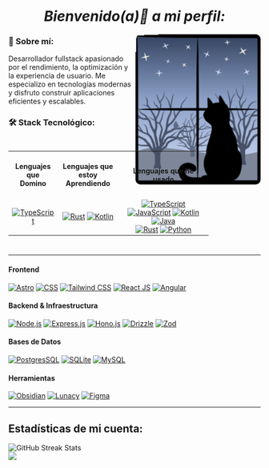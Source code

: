 <h1 align="center"><em>Bienvenido(a)👋 a mi perfil: </em></strong></h1>

<img align="right" src="./cat-1423_256.gif" width="250" height="300" align="top" style="border-radius:10px;">

### 🔗 Sobre mí:

Desarrollador fullstack apasionado por el rendimiento, la optimización y la experiencia de usuario. Me especializo en tecnologías modernas y disfruto construir aplicaciones eficientes y escalables.

### 🛠️ Stack Tecnológico:

<div style="display: flex; align-items: flex-start; justify-content: space-between; flex-wrap: wrap; gap: 20px; padding: 10px 0;">

  <!-- Tabla a la izquierda -->
  <div style="overflow-x: auto; flex: 1; min-width: 400px;">
    <table style="width: 100%; border-collapse: collapse; text-align: center;">
      <tr>
        <td><h4>Lenguajes que<br><span>Domino</span></h4></td>
        <td><h4>Lenguajes que<br><span>estoy Aprendiendo</span></h4></td>
        <td><h4>Lenguajes que he usado</h4></td>
      </tr>
      <tr>
        <td>
          <a href="https://www.typescriptlang.org/" target="_blank" title="TypeScript">
            <img src="https://skillicons.dev/icons?i=ts" alt="TypeScript"/></a>
        </td>
        <td>
          <a href="https://rust-lang.org/" target="_blank" title="Rust">
            <img src="https://skillicons.dev/icons?i=rust" alt="Rust" /></a>
          <a href="https://kotlinlang.org/" target="_blank" title="Kotlin">
            <img src="https://skillicons.dev/icons?i=kotlin" alt="Kotlin" /></a>
        </td>
        <td>
          <a href="https://www.typescriptlang.org/" target="_blank" title="TypeScript">
            <img src="https://skillicons.dev/icons?i=ts" alt="TypeScript" /></a>
          <a href="https://developer.mozilla.org/es/docs/Learn_web_development/Core/Scripting/What_is_JavaScript" target="_blank" title="JavaScript">
            <img src="https://skillicons.dev/icons?i=js" alt="JavaScript" /></a>
          <a href="https://kotlinlang.org/" target="_blank" title="Kotlin">
            <img src="https://skillicons.dev/icons?i=kotlin" alt="Kotlin" /></a>
          <a href="https://www.java.com/es/" target="_blank" title="Java">
            <img src="https://skillicons.dev/icons?i=java" alt="Java" /></a>
          <br>
          <a href="https://rust-lang.org/" target="_blank" title="Rust">
            <img src="https://skillicons.dev/icons?i=rust" alt="Rust" /></a>
          <a href="https://www.python.org/" target="_blank" title="Python">
            <img src="https://skillicons.dev/icons?i=python" alt="Python" /></a>
        </td>
      </tr>
    </table>
  </div>

</div>

---

#### Frontend

[![Astro][astro-badge]][astro-url]
[![CSS][css-badge]][css-url]
[![Tailwind CSS][tailwind-badge]][tailwind-url]
[![React JS][react-badge]][react-url]
[![Angular][angular-badge]][angular-url]

#### Backend & Infraestructura

[![Node.js][node-badge]][node-url]
[![Express.js][express-badge]][express-url]
[![Hono.js][hono-badge]][hono-url]
[![Drizzle][drizzle-badge]][drizzle-url]
[![Zod][zod-badge]][zod-url]

#### Bases de Datos

[![PostgresSQL][postgres-badge]][postgres-url]
[![SQLite][SQLite-badge]][SQLite-url]
[![MySQL][mysql-badge]][mysql-url]

#### Herramientas

[![Obsidian][obsidian-badge]][obsidian-url]
[![Lunacy][lunacy-badge]][lunacy-url]
[![Figma][figma-badge]][figma-url]

---

## Estadísticas de mi cuenta:

<section style="text-align:left">
<img src="https://nirzak-streak-stats.vercel.app/?user=Alex-MRdevV&&card_width=470&theme=aura&locale=es&Type=compact" alt="GitHub Streak Stats"/>
</section>
<section>
<img src="https://github-readme-stats.vercel.app/api/top-langs/?username=Alex-MRdevV&layout=compact&langs_count=8&theme=radical" />
</section>

[Badges junto a las URLS para cualquier tipo de base de datos intercambiables.]: #
[postgres-url]: https://www.postgresql.org/
[postgres-badge]: https://img.shields.io/badge/postgres-%23316192.svg?style=for-the-badge&logo=postgresql&logoColor=white
[SQLite-url]: https://www.sqlite.org/
[SQLite-badge]: https://img.shields.io/badge/sqlite-%2307405e.svg?style=for-the-badge&logo=sqlite&logoColor=white
[mysql-url]: https://www.mysql.com/
[mysql-badge]: https://img.shields.io/badge/mysql-%3373f.svg?style=for-the-badge&logo=mysql&logoColor=black
[Badges junto a las URLS para cualquier tipo de herramientas y tecnologías intercambiables.]: #
[typescript-url]: https://www.typescriptlang.org/
[typescript-badge]: https://img.shields.io/badge/Typescript-007ACC?style=for-the-badge&logo=typescript&logoColor=white&color=352899
[zod-url]: https://zod.dev/
[zod-badge]: https://img.shields.io/badge/zod-F2957d?style=for-the-badge&logo=zod&logoColor=blue
[obsidian-url]: https://obsidian.md/
[obsidian-badge]: https://img.shields.io/badge/Obsidian-%23403d77.svg?style=for-the-badge&logo=obsidian&logoColor=8b12d5
[Badges junto a las URLS para el frontend y diseño.]: #
[astro-url]: https://astro.build/
[astro-badge]: https://img.shields.io/badge/Astro-fff?style=for-the-badge&logo=astro&logoColor=bd303a&color=352563
[tailwind-url]: https://tailwindcss.com/
[tailwind-badge]: https://img.shields.io/badge/Tailwind-ffffff?style=for-the-badge&logo=tailwindcss&logoColor=38bdf8
[css-url]: https:
[css-badge]: https://img.shields.io/badge/css-black?style=for-the-badge&logo=css3&logoColor=white&color=233e81
[react-url]: https://es.react.dev/
[react-badge]: https://shields.io/badge/react-white?style=for-the-badge&logo=react&logoColor=white&color=352563
[angular-url]: https://angular.io/
[angular-badge]: https://img.shields.io/badge/Angular-A232FC?style=for-the-badge&logo=angular&logoColor=EA193D
[lunacy-url]: https://iconos8.es/lunacy
[lunacy-badge]: https://shields.io/badge/Lunacy-179DE9?style=for-the-badge&logo=lunacy&logoColor=white&color=2cc0e4
[figma-url]: https://figma.com/
[figma-badge]: https://img.shields.io/badge/figma-%23F24E1E.svg?style=for-the-badge&logo=figma&logoColor=white
[Badges junto a las URLS para el backend y todo lo no visto por el user final.]: #
[node-url]: https://nodejs.org/en
[node-badge]: https://img.shields.io/badge/node.js-6DA55F?style=for-the-badge&logo=node.js&logoColor=white
[express-url]: https://expressjs.com/
[express-badge]: https://img.shields.io/badge/express.js-%23404d59.svg?style=for-the-badge&logo=express&logoColor=%2361DAFB
[hono-url]: https://honojs.dev/
[hono-badge]: https://img.shields.io/badge/honojs-F2959d?style=for-the-badge&logo=hono&logoColor=red
[drizzle-url]: https://orm.drizzle.team/docs/overview
[drizzle-badge]: https://img.shields.io/badge/drizzle-%23403d77.svg?style=for-the-badge&logo=drizzle&logoColor=green
